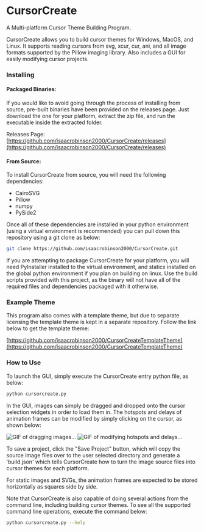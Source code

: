 # CursorCreate
A Multi-platform Cursor Theme Building Program. 

CursorCreate allows you to build cursor themes for Windows, MacOS, and Linux. It supports reading cursors from svg, xcur, cur, ani, and all image formats supported by the Pillow imaging library. Also includes a GUI for easily modifying cursor projects.

### Installing

#### Packaged Binaries:

If you would like to avoid going through the process of installing from source, pre-built binaries have been provided on the releases page. Just download the one for your platform, extract the zip file, and run the executable inside the extracted folder. 

Releases Page:
[https://github.com/isaacrobinson2000/CursorCreate/releases](https://github.com/isaacrobinson2000/CursorCreate/releases)

#### From Source:

To install CursorCreate from source, you will need the following dependencies:
 - CairoSVG
 - Pillow
 - numpy
 - PySide2

Once all of these dependencies are installed in your python environment (using a virtual environment is recommended) you can pull down this repository using a git clone as below:

```bash
git clone https://github.com/isaacrobinson2000/CursorCreate.git
```

If you are attempting to package CursorCreate for your platform, you will need PyInstaller installed to the virtual environment, and staticx installed on the global python environment if you plan on building on linux. Use the build scripts provided with this project, as the binary will not have all of the required files and dependencies packaged with it otherwise. 

### Example Theme

This program also comes with a template theme, but due to separate licensing the template theme is kept in a separate repository. Follow the link below to get the template theme:

[https://github.com/isaacrobinson2000/CursorCreateTemplateTheme](https://github.com/isaacrobinson2000/CursorCreateTemplateTheme)

### How to Use

To launch the GUI, simply execute the CursorCreate entry python file, as below:
```bash
python cursorcreate.py
```
In the GUI, images can simply be dragged and dropped onto the cursor selection widgets in order to load them in. The hotspots and delays of animation frames can be modified by simply clicking on the cursor, as shown below:

![GIF of dragging images...](https://user-images.githubusercontent.com/47544550/77180722-f3b7d480-6a8f-11ea-899a-5ecc57f9e9b8.gif)
![GIF of modifying hotspots and delays...](https://user-images.githubusercontent.com/47544550/77181094-75a7fd80-6a90-11ea-9486-dddf1b2dc792.gif)

To save a project, click the "Save Project" button, which will copy the source image files over to the user selected directory and generate a 'build.json' which tells CursorCreate how to turn the image source files into cursor themes for each platform.

For static images and SVGs, the animation frames are expected to be stored horizontally as squares side by side. 

Note that CursorCreate is also capable of doing several actions from the command line, including building cursor themes. To see all the supported command line operations, execute the command below:
```bash
python cursorcreate.py --help
```
